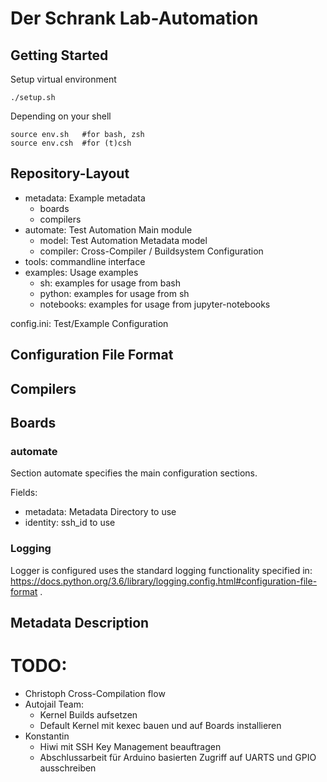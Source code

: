 # Der Schrank Lab-Automation

## Getting Started

Setup virtual environment

    ./setup.sh
	
Depending on your shell

    source env.sh   #for bash, zsh
	source env.csh  #for (t)csh

## Repository-Layout

- metadata: Example metadata
  - boards
  - compilers
- automate: Test Automation Main module
  - model: Test Automation Metadata model
  - compiler: Cross-Compiler / Buildsystem Configuration
- tools: commandline interface
- examples: Usage examples
  - sh: examples for usage from bash
  - python: examples for usage from sh
  - notebooks: examples for usage from jupyter-notebooks

config.ini: Test/Example Configuration 

## Configuration File Format

## Compilers

## Boards

### automate

Section automate specifies the main configuration sections. 

Fields: 

- metadata: Metadata Directory to use 
- identity: ssh_id to use

### Logging

Logger is configured uses the standard logging functionality specified in:
https://docs.python.org/3.6/library/logging.config.html#configuration-file-format .


## Metadata Description


# TODO:

- Christoph Cross-Compilation flow
- Autojail Team:
  - Kernel Builds aufsetzen
  - Default Kernel mit kexec bauen und auf Boards installieren
- Konstantin
  - Hiwi mit SSH Key Management beauftragen
  - Abschlussarbeit für Arduino basierten Zugriff auf UARTS und GPIO ausschreiben
